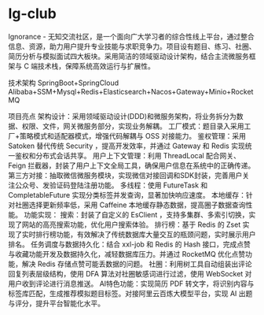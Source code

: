 # Ig-club
Ignorance - 无知交流社区，是一个面向广大学习者的综合性线上平台，通过整合信息、资源，助力用户提升专业技能与求职竞争力。项目设有题目、练习、社圈、简历分析与模拟面试四大板块。采用简洁的领域驱动设计架构，结合主流微服务框架与 C 端技术栈，保障系统高效运行与扩展性。

技术架构
SpringBoot+SpringCloud Alibaba+SSM+Mysql+Redis+Elasticsearch+Nacos+Gateway+Minio+RocketMQ

项目亮点
架构设计：采用领域驱动设计(DDD)和微服务架构，将业务拆分为数据、权限、文件，网关微服务部分，实现业务解耦。
工厂模式：题目录入采用工厂+策略模式和适配器模式，增强代码解耦与 OSS 对接能力。
鉴权管理：采用 Satoken 替代传统 Security ，提高开发效率，并通过 Gateway 和 Redis 实现统一鉴权和分布式会话共享。
用户上下文管理：利用 ThreadLocal 配合网关、Feign 拦截器，封装了用户上下文全局工具，确保用户信息在系统中的正确传递。
第三方对接：抽取微信微服务模块，实现微信对接回调和SDK封装，完善用户关注公众号、发验证码登陆注册功能。
多线程：使用 FutureTask 和 CompletableFuture 实现分类标签并发查询，显著加快响应速度。
本地缓存：针对社圈选择更新频率低，采用 Caffeine 本地缓存静态数据，提高圈子数据查询性能。
功能实现：
  搜索：封装了自定义的 EsClient ，支持多集群、多索引切换，实现了网站的高亮搜索功能，优化用户搜索体验。
  排行榜：基于 Redis 的 Zset 实现了实时排行榜功能，有效解决了传统数据库大量交互的瓶颈问题，实时展示用户排名。
  任务调度与数据持久化：结合 xxl-job 和 Redis 的 Hash 接口，完成点赞与收藏功能开发及数据持久化，减轻数据库压力。并通过     RocketMQ 优化点赞功能，解决 Redis 存储点赞可能丢数据的问题。
  社圈：利用树工具自动组装出评论回复列表层级结构，使用 DFA 算法对社圈敏感词进行过滤，使用 WebSocket 对用户收到评论进行消息推送。
AI特色功能：实现简历 PDF 转文字，将识别内容与标签库匹配，生成推荐模拟题目标签。对接阿里云百炼大模型平台，实现 AI 出题与评分，提升平台智能化水平。